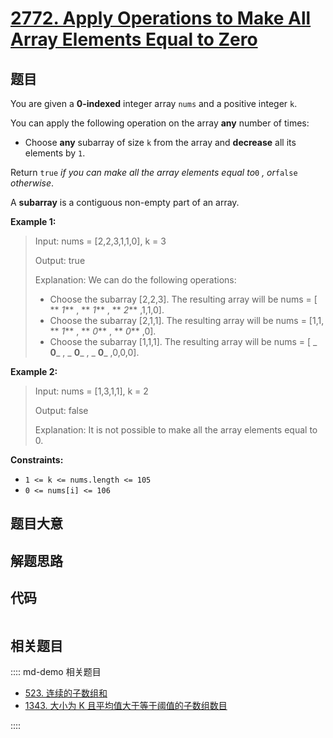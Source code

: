 # [2772. Apply Operations to Make All Array Elements Equal to Zero](https://leetcode.com/problems/apply-operations-to-make-all-array-elements-equal-to-zero/)

## 题目

You are given a **0-indexed** integer array `nums` and a positive integer `k`.

You can apply the following operation on the array **any** number of times:

  * Choose **any** subarray of size `k` from the array and **decrease** all its elements by `1`.

Return `true` _if you can make all the array elements equal to_`0` _,
or_`false` _otherwise_.

A **subarray** is a contiguous non-empty part of an array.



**Example 1:**

> Input: nums = [2,2,3,1,1,0], k = 3
> 
> Output: true
> 
> Explanation: We can do the following operations:
> - Choose the subarray [2,2,3]. The resulting array will be nums = [ ** _1_** , ** _1_** , ** _2_** ,1,1,0].
> - Choose the subarray [2,1,1]. The resulting array will be nums = [1,1, ** _1_** , ** _0_** , ** _0_** ,0].
> - Choose the subarray [1,1,1]. The resulting array will be nums = [ _ **0**_ , _ **0**_ , _ **0**_ ,0,0,0].

**Example 2:**

> Input: nums = [1,3,1,1], k = 2
> 
> Output: false
> 
> Explanation: It is not possible to make all the array elements equal to 0.

**Constraints:**

  * `1 <= k <= nums.length <= 105`
  * `0 <= nums[i] <= 106`


## 题目大意

## 解题思路

## 代码

```javascript

```

## 相关题目

:::: md-demo 相关题目
- [523. 连续的子数组和](https://leetcode.com/problems/continuous-subarray-sum)
- [1343. 大小为 K 且平均值大于等于阈值的子数组数目](https://leetcode.com/problems/number-of-sub-arrays-of-size-k-and-average-greater-than-or-equal-to-threshold)

::::
